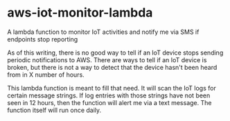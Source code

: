 # aws-iot-monitor-lambda
A lambda function to monitor IoT activities and notify me via SMS if endpoints stop reporting

As of this writing, there is no good way to tell if an IoT device stops sending periodic notifications to AWS. There 
are ways to tell if an IoT device is broken, but there is not a way to detect that the device hasn't been heard from
in X number of hours.  

This lambda function is meant to fill that need.  It will scan the IoT logs for certain message strings.  If log entries 
with those strings have not been seen in 12 hours, then the function will alert me via a text message. The function 
itself will run once daily.
